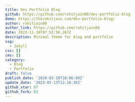 ```yaml
---
title: Dev Portfolio Blog
github: https://github.com/rohitjain00/dev-portfolio-blog
demo: https://therohitjain.com/dev-portfolio-blog/
author: rohitjain00
author_link: https://github.com/rohitjain00
date: 2023-11-30T07:52:58.267Z
description: Minimal theme for blog and portfolio
ssg:
  - Jekyll
css: []
cms: []
category:
  - Blog
  - Portfolio
draft: false
publish_date: '2020-02-18T18:06:08Z'
update_date: '2023-05-13T12:16:36Z'
github_star: 87
github_fork: 83
---
```

